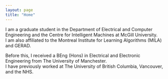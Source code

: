 ```yaml
---
layout: page
title: "Home"
---
```


I am a graduate student in the Department of Electrical and Computer Engineering and the Centre for Intelligent Machines at McGill University.  
I am also affiliated to the Montreal Institute for Learning Algorithms (MILA) and GERAD.  

Before this, I received a BEng (Hons) in Electrical and Electronic Engineering from The University of Manchester.  
I have previously worked at The University of British Columbia, Vancouver, and the NHS.

